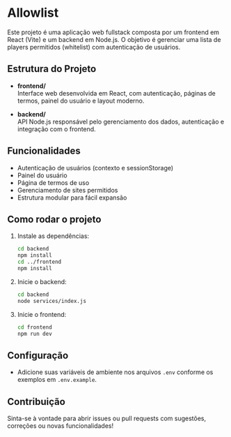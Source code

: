 # Allowlist

Este projeto é uma aplicação web fullstack composta por um frontend em React (Vite) e um backend em Node.js. O objetivo é gerenciar uma lista de players permitidos (whitelist) com autenticação de usuários.

## Estrutura do Projeto

- **frontend/**  
  Interface web desenvolvida em React, com autenticação, páginas de termos, painel do usuário e layout moderno.

- **backend/**  
  API Node.js responsável pelo gerenciamento dos dados, autenticação e integração com o frontend.

## Funcionalidades

- Autenticação de usuários (contexto e sessionStorage)
- Painel do usuário
- Página de termos de uso
- Gerenciamento de sites permitidos
- Estrutura modular para fácil expansão

## Como rodar o projeto

1. Instale as dependências:
	```bash
	cd backend
	npm install
	cd ../frontend
	npm install
	```

2. Inicie o backend:
	```bash
	cd backend
	node services/index.js
	```

3. Inicie o frontend:
	```bash
	cd frontend
	npm run dev
	```

## Configuração

- Adicione suas variáveis de ambiente nos arquivos `.env` conforme os exemplos em `.env.example`.

## Contribuição

Sinta-se à vontade para abrir issues ou pull requests com sugestões, correções ou novas funcionalidades!
